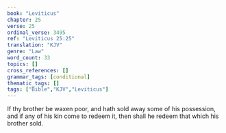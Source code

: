 ```yaml
---
book: "Leviticus"
chapter: 25
verse: 25
ordinal_verse: 3495
ref: "Leviticus 25:25"
translation: "KJV"
genre: "Law"
word_count: 33
topics: []
cross_references: []
grammar_tags: [conditional]
thematic_tags: []
tags: ["Bible","KJV","Leviticus"]
---
```

If thy brother be waxen poor, and hath sold away some of his possession, and if any of his kin come to redeem it, then shall he redeem that which his brother sold.
